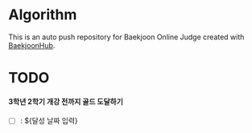 # Algorithm
This is an auto push repository for Baekjoon Online Judge created with [BaekjoonHub](https://github.com/BaekjoonHub/BaekjoonHub).

# TODO

#### 3학년 2학기 개강 전까지 골드 도달하기
- [ ] : ${달성 날짜 입력}
